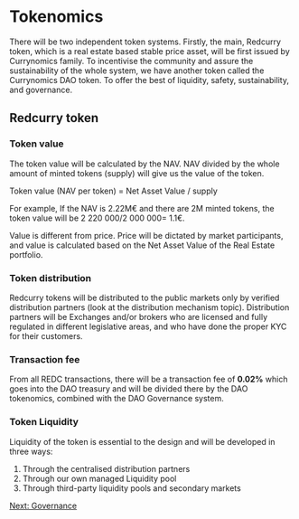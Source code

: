 # Tokenomics
There will be two independent token systems. Firstly, the main, Redcurry token, which is a real estate based stable price asset, will be first issued by Currynomics family. To incentivise the community and assure the sustainability of the whole system, we have another token called the Currynomics DAO token. To offer the best of liquidity, safety, sustainability, and governance.

## Redcurry token
### Token value
The token value will be calculated by the NAV. NAV divided by the whole amount of minted tokens (supply) will give us the value of the token.
 
Token value (NAV per token) = Net Asset Value / supply
 
For example, If the NAV is 2.22M€  and there are 2M minted tokens, the token value will be 2 220 000/2 000 000= 1.1€.
 
Value is different from price. Price will be dictated by market participants, and value is calculated based on the Net Asset Value of the Real Estate portfolio.

### Token distribution
Redcurry tokens will be distributed to the public markets only by verified distribution partners (look at the distribution mechanism topic). Distribution partners will be Exchanges and/or brokers who are licensed and fully regulated in different legislative areas, and who have done the proper KYC for their customers.

### Transaction fee
From all REDC transactions, there will be a transaction fee of **0.02%** which goes into the DAO treasury and will be divided there by the DAO tokenomics, combined with the DAO Governance system.

### Token Liquidity
Liquidity of the token is essential to the design and will be developed in three ways:
 
1. Through the centralised distribution partners
2. Through our own managed Liquidity pool
3. Through third-party liquidity pools and secondary markets


[Next: Governance](/asset/tokenomics/governance.md)
